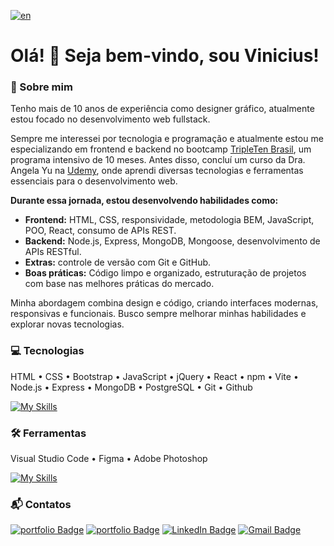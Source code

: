 [![en](https://img.shields.io/badge/lang-en-red.svg)](./README.en.md)

# Olá! 👋 Seja bem-vindo, sou Vinicius!

### 🚀 Sobre mim

Tenho mais de 10 anos de experiência como designer gráfico, atualmente estou focado no desenvolvimento web fullstack.

Sempre me interessei por tecnologia e programação e atualmente estou me especializando em frontend e backend no bootcamp <a target="_blank" href="https://tripleten.com/pt-bra/web/meet/">TripleTen Brasil</a>, um programa intensivo de 10 meses. Antes disso, concluí um curso da Dra. Angela Yu na <a target="_blank" href="https://www.udemy.com/course/the-complete-web-development-bootcamp">Udemy</a>, onde aprendi diversas tecnologias e ferramentas essenciais para o desenvolvimento web.

**Durante essa jornada, estou desenvolvendo habilidades como:**

- **Frontend:** HTML, CSS, responsividade, metodologia BEM, JavaScript, POO, React, consumo de APIs REST.
- **Backend:** Node.js, Express, MongoDB, Mongoose, desenvolvimento de APIs RESTful.
- **Extras:** controle de versão com Git e GitHub.
- **Boas práticas:** Código limpo e organizado, estruturação de projetos com base nas melhores práticas do mercado.

Minha abordagem combina design e código, criando interfaces modernas, responsivas e funcionais. Busco sempre melhorar minhas habilidades e explorar novas tecnologias.

### 💻 Tecnologias

HTML • CSS • Bootstrap • JavaScript • jQuery • React • npm • Vite • Node.js • Express • MongoDB • PostgreSQL • Git • Github

[![My Skills](https://skillicons.dev/icons?i=html,css,bootstrap,js,jquery,react,npm,vite,nodejs,express,mongodb,postgres,git,github&perline=7)](https://skillicons.dev)

### 🛠️ Ferramentas

Visual Studio Code • Figma • Adobe Photoshop

[![My Skills](https://skillicons.dev/icons?i=vscode,figma,photoshop)](https://skillicons.dev)

### 📬 Contatos

[![portfolio Badge](https://custom-icon-badges.demolab.com/badge/Portfolio-lightyellow.svg?style=flat&logo=webpage-personal&logoColor=white&labelColor=yellow)](https://vinimello90.github.io/portfolio/)
[![portfolio Badge](https://custom-icon-badges.demolab.com/badge/17_99248_7641-lightgreen.svg?style=flat&logo=whatsapp&logoColor=white&labelColor=darkgreen)](https://wa.me/5517992487641)
[![LinkedIn Badge](https://custom-icon-badges.demolab.com/badge/Vinicius_Barretto_Mello-blue.svg?style=flat&logo=linkedin-brands&logoColor=white&labelColor=darkblue)](https://www.linkedin.com/in/vinicius-barretto-mello-2801402b0)
[![Gmail Badge](https://img.shields.io/badge/vinicius.barretto9022%40gmail.com-red?style=flat&logo=gmail&logoColor=white&labelColor=darkred)](mailto:vinicius.barretto9022@gmail.com)
